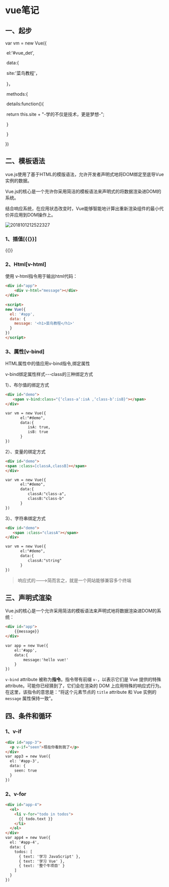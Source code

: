 # vue笔记

## 一、起步

 var vm = new Vue({

​        el:'#vue_det',

​		 data:{

​			site:'菜鸟教程'，

​		}，

​		methods:{

​			details:function(){

​					return this.site + "-学的不仅是技术，更是梦想-";

​			 }

​		}

})

## 二、模板语法

vue.js使用了基于HTML的模版语法，允许开发者声明式地将DOM绑定至底导Vue实例的数据。

Vue.js的核心是一个充许你采用简洁的模板语法来声明式的将数据渲染进DOM的系统。

结合响应系统，在应用状态改变时，Vue能够智能地计算出重新渲染组件的最小代价并应用到DOM操作上。

 ![2018101212522327](D:\myNotes\StudyNotes\vue\vue笔记.assets\2018101212522327.png)

### 1、插值[{{}}]

{{}}

### 2、Html[v-html]

使用 v-html指令用于输出html代码： 

```html
<div id="app">
    <div v-html="message"></div>
</div>
    
<script>
new Vue({
  el: '#app',
  data: {
    message: '<h1>菜鸟教程</h1>'
  }
})
</script>
```

### 3、属性[v-bind]

HTML属性中的值应用v-bind指令,绑定属性

v-bind绑定属性样式---class的三种绑定方式

1）、布尔值的绑定方式

```html
<div id="demo">
　　<span v-bind:class="{‘class-a‘:isA ,‘class-b‘:isB}"></span>
</div>

var vm = new Vue({
　　　　el:"#demo",
　　　　data:{
　　　　　　isA: true,
　　　　　　isB: true
　　　　}
})
```

2）、变量的绑定方式

```html
<div id="demo">
<span :class=[classA,classB]></span>
</div>

var vm = new Vue({
　　　　el:"#demo",
　　　　data:{
　　　　　　classA:"class-a",
　　　　　　classB:"class-b"
　　　　}
})
```

3）、字符串绑定方式

```html
<div id="demo">
　　<span :class="classA"></span>
</div>

var vm = new Vue({
　　　　el:"#demo",
　　　　data:{
　　　　　　classA:"string"
　　　　}
})
```



> 响应式的--->简而言之，就是一个网站能够兼容多个终端

## 三、声明式渲染

Vue.js的核心是一个允许采用简洁的模板语法来声明式地将数据渲染进DOM的系统：

```html
<div id="app">
    {{message}}
</div>
 
var app = new Vue({
	el:'#app',
	data:{
		message:'hello vue!'
	}
})
```

`v-bind` attribute 被称为**指令**。指令带有前缀 `v-`，以表示它们是 Vue 提供的特殊 attribute。可能你已经猜到了，它们会在渲染的 DOM 上应用特殊的响应式行为。在这里，该指令的意思是：“将这个元素节点的 `title` attribute 和 Vue 实例的 `message` 属性保持一致”。

## 四、条件和循环

### 1、v-if

```html
<div id="app-3">
  <p v-if="seen">现在你看到我了</p>
</div>
var app3 = new Vue({
  el: '#app-3',
  data: {
    seen: true
  }
})
```

### 2、v-for

```html
<div id="app-4">
  <ol>
    <li v-for="todo in todos">
      {{ todo.text }}
    </li>
  </ol>
</div>
var app4 = new Vue({
  el: '#app-4',
  data: {
    todos: [
      { text: '学习 JavaScript' },
      { text: '学习 Vue' },
      { text: '整个牛项目' }
    ]
  }
})
```

